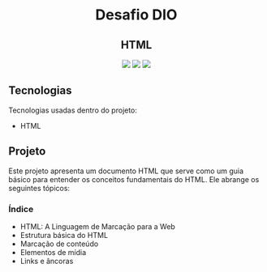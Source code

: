 <h1 style="text-align: center;">Desafio DIO</h1>
<h2 style="text-align: center;">HTML</h2>

<div align=center>
<img src="https://img.shields.io/github/repo-size/mellralla/desafio_HTML_DIO?color=ffa6d2&label=general%20size&logo=github&logoColor=ffa6d2&style=for-the-badge"/>
<img src="https://img.shields.io/github/languages/count/mellralla/desafio_HTML_DIO?&logo=academia&logoColor=ffa6d2&color=ffa6d2&label=LANGUAGES&style=for-the-badge"/>
<img src="https://img.shields.io/github/directory-file-count/mellralla/desafio_HTML_DIO?&logo=onlyoffice&logoColor=ffa6d2&color=ffa6d2&label=Files&style=for-the-badge"/>
</div>

## Tecnologias

Tecnologias usadas dentro do projeto:

- HTML

## Projeto
Este projeto apresenta um documento HTML que serve como um guia básico para entender os conceitos fundamentais do HTML. Ele abrange os seguintes tópicos:

### Índice
- HTML: A Linguagem de Marcação para a Web
- Estrutura básica do HTML
- Marcação de conteúdo
- Elementos de mídia
- Links e âncoras